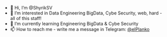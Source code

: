 - 👋 Hi, I’m @ShyrikSV
- 👀 I’m interested in Data Engineering BigData, Cybe Security, web, hard - all of this staff!
- 🌱 I’m currently learning Engineering BigData & Cybe Security
- 📫 How to reach me - write me a message in Telegram: [@elPlanko](https://t.me/elPlanko)

<!---
ShyrikSV/ShyrikSV is a ✨ special ✨ repository because its `README.md` (this file) appears on your GitHub profile.
You can click the Preview link to take a look at your changes.
--->
